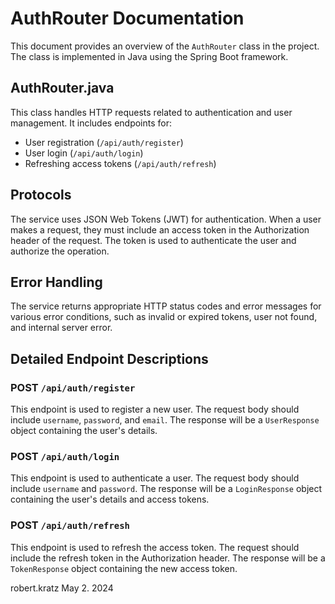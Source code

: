 # AuthRouter Documentation

This document provides an overview of the `AuthRouter` class in the project. The class is implemented in Java using the Spring Boot framework.

## AuthRouter.java

This class handles HTTP requests related to authentication and user management. It includes endpoints for:

- User registration (`/api/auth/register`)
- User login (`/api/auth/login`)
- Refreshing access tokens (`/api/auth/refresh`)

## Protocols

The service uses JSON Web Tokens (JWT) for authentication. When a user makes a request, they must include an access token in the Authorization header of the request. The token is used to authenticate the user and authorize the operation.

## Error Handling

The service returns appropriate HTTP status codes and error messages for various error conditions, such as invalid or expired tokens, user not found, and internal server error.

## Detailed Endpoint Descriptions

### POST `/api/auth/register`

This endpoint is used to register a new user. The request body should include `username`, `password`, and `email`. The response will be a `UserResponse` object containing the user's details.

### POST `/api/auth/login`

This endpoint is used to authenticate a user. The request body should include `username` and `password`. The response will be a `LoginResponse` object containing the user's details and access tokens.

### POST `/api/auth/refresh`

This endpoint is used to refresh the access token. The request should include the refresh token in the Authorization header. The response will be a `TokenResponse` object containing the new access token.

robert.kratz May 2. 2024
